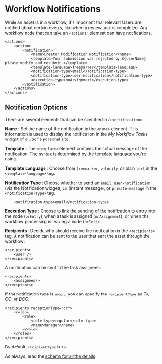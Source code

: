 # Workflow Notifications

While an asset is in a workflow, it's important that relevant Users are notified
about certain events, like when a review task is completed. Any workflow node
that can take an `<actions>` element can have notifications.

    <actions>
        <action>
            <notification>
                <name>Creator Modification Notification</name>
                <template>Your submission was rejected by ${userName}, please modify and resubmit.</template>
                <template-language>freemarker</template-language>
                <notification-type>email</notification-type>
                <notification-type>user-notification</notification-type>
                <execution-type>onAssignment</execution-type>
            </notification>
        </actions>
    </actions>

## Notification Options

There are several elements that can be specified in a `<notification>`:

**Name**
: Set the name of the notification in the `<name>` element. This information is
used to display the notification in the _My Workflow Tasks_ widget of a User's
personal site.

**Template**
: The `<template>` element contains the actual message of the notification. The
syntax is determined by the template language you're using. 

**Template Language**
: Choose from `freemarker`, `velocity`, or plain `text` in the
`<template-language>` tag. 

**Notification Type**
: Choose whether to send an `email`, `user-notification` (via the Notification
widget), `im` (instant message), or `private-message` in the
`<notification-type>` tag.

        <notification-type>email</notification-type>

**Execution Type**
: Choose to link the sending of the notification to entry into the node
(`onEntry`), when a task is assigned (`onAssignment`), or when the workflow
processing is leaving a node (`onExit`). 

**Recipients**
: Decide who should receive the notification in the `<recipients>` tag. A
notification can be sent to the user that sent the asset through the workflow: 

    <recipients>
        <user />
    </recipients>

A notification can be sent to the task assignees:

    <recipients>
        <assignees/>
    </recipients>

If the notification type is `email`, you can specify the `recipientType` as
_To_, _CC_, or _BCC_.

    <recipients receptionType="cc">
        <roles>
            <role>
                <role-type>regular</role-type>
                <name>Manager</name>
            </role>
        </roles>
    </recipients>

By default, `recipientType` is `to`.

As always, read the 
[schema for all the details](https://www.liferay.com/dtd/liferay-workflow-definition_7_1_0.xsd).
